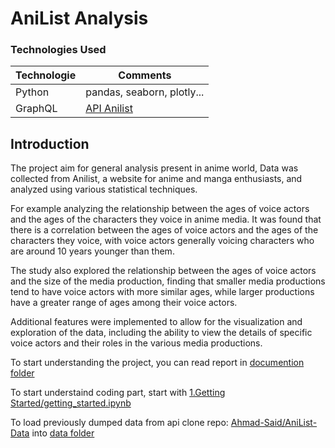 # AniList Analysis

### Technologies Used

| Technologie | Comments                                                      |
|-------------|---------------------------------------------------------------|
| Python      | pandas, seaborn, plotly...                                    |
| GraphQL     | [API Anilist](https://anilist.gitbook.io/anilist-apiv2-docs/) |


## Introduction

The project aim for general analysis present in anime world, Data was collected from Anilist, a website for anime and
manga enthusiasts, and analyzed using various statistical techniques.

For example analyzing the relationship between the ages of voice actors and the ages of the characters they voice in
anime media. It was found that there is a correlation between the ages of voice actors and the ages of the characters
they voice, with voice actors generally voicing characters who are around 10 years younger than them.

The study also explored the relationship between the ages of voice actors and the size of the media production, finding
that smaller media productions tend to have voice actors with more similar ages, while larger productions have a greater
range of ages among their voice actors.

Additional features were implemented to allow for the visualization and exploration of the data, including the ability
to view the details of specific voice actors and their roles in the various media productions.


To start understanding the project, you can read report in [documention folder](./doc)

To start understaind coding part, start with [1.Getting Started/getting_started.ipynb](./1.Getting%20Started/getting_started.ipynb)

To load previously dumped data from api clone repo: [Ahmad-Said/AniList-Data](https://github.com/Ahmad-Said/AniList-Data)
into [data folder](./data)


